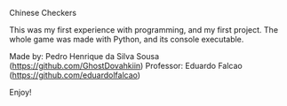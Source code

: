Chinese Checkers

This was my first experience with programming, and my first project. The whole game was made with Python, and its console executable.

Made by: Pedro Henrique da Silva Sousa (https://github.com/GhostDovahkiin)
Professor: Eduardo Falcao (https://github.com/eduardolfalcao)


Enjoy!